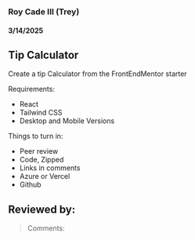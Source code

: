 ### Roy Cade III (Trey)

#### 3/14/2025

## Tip Calculator
Create a tip Calculator from the FrontEndMentor starter
<br/>

Requirements:
- React
- Tailwind CSS
- Desktop and Mobile Versions


Things to turn in:
- Peer review
- Code, Zipped
- Links in comments
- Azure or Vercel
- Github

## Reviewed by: 

> Comments:
